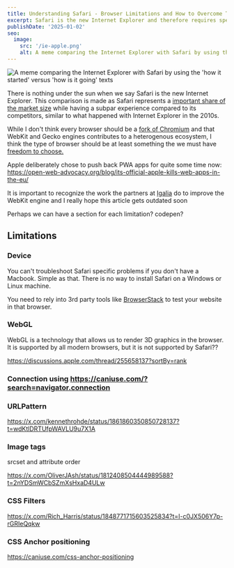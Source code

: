 ```yaml
---
title: Understanding Safari - Browser Limitations and How to Overcome Them
excerpt: Safari is the new Internet Explorer and therefore requires special treatment in web development.
publishDate: '2025-01-02'
seo:
  image:
    src: '/ie-apple.png'
    alt: A meme comparing the Internet Explorer with Safari by using the 'how it started' versus 'how is it going' texts.
---
```


![A meme comparing the Internet Explorer with Safari by using the 'how it started' versus 'how is it going' texts](/ie-apple.png)

There is nothing under the sun when we say Safari is the new Internet Explorer. This comparison is made as Safari represents a [important share of the market size](https://gs.statcounter.com/browser-market-share) while having a subpar experience compared to its competitors, similar to what happened with Internet Explorer in the 2010s.

While I don't think every browser should be a [fork of Chromium](https://support.microsoft.com/topic/microsoft-edge-chromium-1ce9507c-f09d-4de6-a706-eb52f46be90c) and that WebKit and Gecko engines contributes to a heterogenous ecosystem, I think the type of browser should be at least something the we must have [freedom to choose.](https://www-theverge-com.translate.goog/2024/1/25/24050478/apple-ios-17-4-browser-engines-eu)

Apple deliberately chose to push back PWA apps for quite some time now: https://open-web-advocacy.org/blog/its-official-apple-kills-web-apps-in-the-eu/

It is important to recognize the work the partners at [Igalia](https://mariospr.org/2024/11/03/igalia-and-webkit-status-update-and-plans-2024/) do to improve the WebKit engine and I really hope this article gets outdated soon

Perhaps we can have a section for each limitation? codepen?

## Limitations

### Device

You can't troubleshoot Safari specific problems if you don't have a Macbook. Simple as that. There is no way to install Safari on a Windows or Linux machine.

You need to rely into 3rd party tools like [BrowserStack](https://www.browserstack.com/) to test your website in that browser.

### WebGL

WebGL is a technology that allows us to render 3D graphics in the browser. It is supported by all modern browsers, but it is not supported by Safari??

https://discussions.apple.com/thread/255658137?sortBy=rank

### Connection using https://caniuse.com/?search=navigator.connection

### URLPattern

https://x.com/kennethrohde/status/1861860350850728137?t=wdKtlDRTUfpWAVLU9u7X1A

### Image tags

srcset and attribute order

https://x.com/OliverJAsh/status/1812408504444989588?t=2nYDSmWCbSZmXsHxaD4ULw

### CSS Filters

https://x.com/Rich_Harris/status/1848771715603525834?t=I-c0JX506Y7p-rGRIeQqkw

### CSS Anchor positioning

https://caniuse.com/css-anchor-positioning
